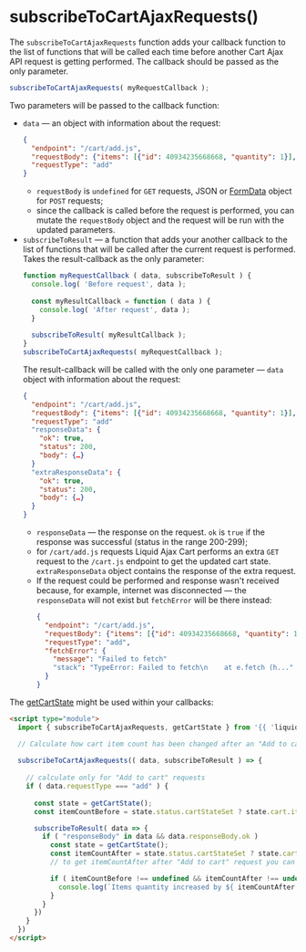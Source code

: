 # subscribeToCartAjaxRequests()
The `subscribeToCartAjaxRequests` function adds your callback function to the list of functions that will be called each time before another Cart Ajax API request is getting performed.
The callback should be passed as the only parameter.

```javascript
subscribeToCartAjaxRequests( myRequestCallback );
```

Two parameters will be passed to the callback function: 
- `data` — an object with information about the request:
  ```json
  {
    "endpoint": "/cart/add.js",
    "requestBody": {"items": [{"id": 40934235668668, "quantity": 1}], "sections": "my-cart"},
    "requestType": "add"
  }
  ```
  - `requestBody` is `undefined` for `GET` requests, JSON or [FormData](https://developer.mozilla.org/en-US/docs/Web/API/FormData) object for `POST` requests;
  - since the callback is called before the request is performed, you can mutate the `requestBody` object and the request will be run with the updated parameters.
- `subscribeToResult` — a function that adds your another callback to the list of functions that will be called after the current request is performed. Takes the result-callback as the only parameter:
  ```javascript
  function myRequestCallback ( data, subscribeToResult ) {
    console.log( 'Before request', data );
    
    const myResultCallback = function ( data ) {
      console.log( 'After request', data );
    }
    
    subscribeToResult( myResultCallback );
  }
  subscribeToCartAjaxRequests( myRequestCallback );
  ```
  The result-callback will be called with the only one parameter — `data` object with information about the request:
  ```json
  {
    "endpoint": "/cart/add.js",
    "requestBody": {"items": [{"id": 40934235668668, "quantity": 1}], "sections": "my-cart"},
    "requestType": "add"
    "responseData": {
      "ok": true, 
      "status": 200, 
      "body": {…}
    }
    "extraResponseData": {
      "ok": true, 
      "status": 200, 
      "body": {…}
    }
  }
  ```
  - `responseData` — the response on the request. `ok` is `true` if the response was successful (status in the range 200-299);
  - for `/cart/add.js` requests Liquid Ajax Cart performs an extra `GET` request to the `/cart.js` endpoint to get the updated cart state. `extraResponseData` object contains the response of the extra request.
  - If the request could be performed and response wasn't received because, for example, internet was disconnected — the `responseData` will not exist but `fetchError` will be there instead:
    ```json
    {
      "endpoint": "/cart/add.js",
      "requestBody": {"items": [{"id": 40934235668668, "quantity": 1}], "sections": "my-cart"},
      "requestType": "add",
      "fetchError": {
        "message": "Failed to fetch"
        "stack": "TypeError: Failed to fetch\n    at e.fetch (h..."
      }
    }
    ```

The [getCartState](/reference/getCartState) might be used within your callbacks:
```html
<script type="module">
  import { subscribeToCartAjaxRequests, getCartState } from '{{ 'liquid-ajax-cart.js' | asset_url }}'

  // Calculate how cart item count has been changed after an "Add to cart" request
  
  subscribeToCartAjaxRequests(( data, subscribeToResult ) => {
    
    // calculate only for "Add to cart" requests
    if ( data.requestType === "add" ) {
  
      const state = getCartState();
      const itemCountBefore = state.status.cartStateSet ? state.cart.item_count : undefined;

      subscribeToResult( data => {
        if ( "responseBody" in data && data.responseBody.ok )
          const state = getCartState();
          const itemCountAfter = state.status.cartStateSet ? state.cart.item_count : undefined;
          // to get itemCountAfter after "Add to cart" request you can also use data.extraResponseData.body.item_count 

          if ( itemCountBefore !== undefined && itemCountAfter !== undefined ) {
            console.log(`Items quantity increased by ${ itemCountAfter - itemCountBefore } pcs`);
          }
        }
      })
    }
  })
</script>

```
